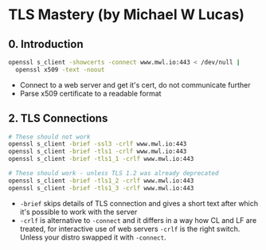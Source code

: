 # TLS Mastery (by Michael W Lucas)

## 0. Introduction

```bash
openssl s_client -showcerts -connect www.mwl.io:443 < /dev/null | 
  openssl x509 -text -noout
```

- Connect to a web server and get it's cert, do not communicate further
- Parse x509 certificate to a readable format

## 2. TLS Connections

```bash
# These should not work
openssl s_client -brief -ssl3 -crlf www.mwl.io:443
openssl s_client -brief -tls1 -crlf www.mwl.io:443
openssl s_client -brief -tls1_1 -crlf www.mwl.io:443

# These should work - unless TLS 1.2 was already deprecated
openssl s_client -brief -tls1_2 -crlf www.mwl.io:443
openssl s_client -brief -tls1_3 -crlf www.mwl.io:443
```

- `-brief` skips details of TLS connection and gives a short text after which it's possible to work with the server
- `-crlf` is alternative to `-connect` and it differs in a way how CL and LF are treated, for interactive use of web servers `-crlf` is the right switch. Unless your distro swapped it with `-connect`.
